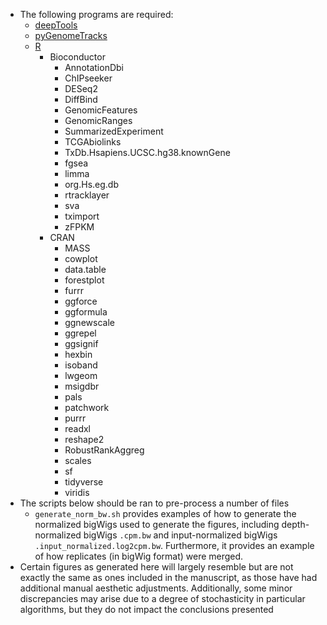 * The following programs are required:
  * [deepTools](https://github.com/deeptools/deepTools)
  * [pyGenomeTracks](https://github.com/deeptools/pyGenomeTracks)
  * [R](https://cran.r-project.org/)
    * Bioconductor
      * AnnotationDbi
      * ChIPseeker
      * DESeq2
      * DiffBind
      * GenomicFeatures
      * GenomicRanges
      * SummarizedExperiment
      * TCGAbiolinks
      * TxDb.Hsapiens.UCSC.hg38.knownGene
      * fgsea
      * limma
      * org.Hs.eg.db
      * rtracklayer
      * sva
      * tximport
      * zFPKM
    * CRAN
      * MASS
      * cowplot
      * data.table
      * forestplot
      * furrr
      * ggforce
      * ggformula
      * ggnewscale
      * ggrepel
      * ggsignif
      * hexbin
      * isoband
      * lwgeom
      * msigdbr
      * pals
      * patchwork
      * purrr
      * readxl
      * reshape2
      * RobustRankAggreg
      * scales
      * sf
      * tidyverse
      * viridis
* The scripts below should be ran to pre-process a number of files 
  * `generate_norm_bw.sh` provides examples of how to generate the normalized bigWigs used to generate the figures, including depth-normalized bigWigs <code>.cpm.bw</code> and input-normalized bigWigs <code>.input_normalized.log2cpm.bw</code>. Furthermore, it provides an example of how replicates (in bigWig format) were merged.
* Certain figures as generated here will largely resemble but are not exactly the same as ones included in the manuscript, as those have had additional manual aesthetic adjustments. Additionally, some minor discrepancies may arise due to a degree of stochasticity in particular algorithms, but they do not impact the conclusions presented
